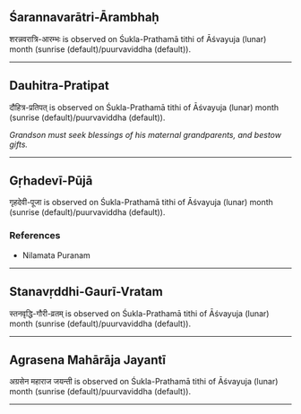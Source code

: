 ## Śarannavarātri-Ārambhaḥ
शरन्नवरात्रि-आरम्भः is observed on Śukla-Prathamā tithi of Āśvayuja (lunar) month (sunrise (default)/puurvaviddha (default)).



---
## Dauhitra-Pratipat
दौहित्र-प्रतिपत् is observed on Śukla-Prathamā tithi of Āśvayuja (lunar) month (sunrise (default)/puurvaviddha (default)).

_Grandson must seek blessings of his maternal grandparents, and bestow gifts._

---
## Gṛhadevī-Pūjā
गृहदेवी-पूजा is observed on Śukla-Prathamā tithi of Āśvayuja (lunar) month (sunrise (default)/puurvaviddha (default)).


### References
* Nilamata Puranam


---
## Stanavṛddhi-Gaurī-Vratam
स्तनवृद्धि-गौरी-व्रतम् is observed on Śukla-Prathamā tithi of Āśvayuja (lunar) month (sunrise (default)/puurvaviddha (default)).



---
## Agrasena Mahārāja Jayantī
अग्रसेन महाराज जयन्ती is observed on Śukla-Prathamā tithi of Āśvayuja (lunar) month (sunrise (default)/puurvaviddha (default)).



---
